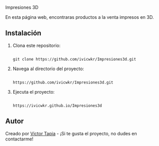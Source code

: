 Impresiones 3D

En esta página web, encontraras productos a la venta impresos en 3D.

## Instalación

1. Clona este repositorio:

    ```

    git clone https://github.com/ivicwkr/Impresiones3d.git
    ```

2. Navega al directorio del proyecto:

    ```

    https://github.com/ivicwkr/Impresiones3d.git

    ```

3. Ejecuta el proyecto:

    ```

    https://ivicwkr.github.io/Impresiones3d

    ```

## Autor

Creado por [Victor Tapia]((https://github.com/ivicwkr)) - ¡Si te gusta el proyecto, no dudes en contactarme!
